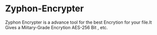 Zyphon-Encrypter
================

Zyphon Encrypter is a advance tool for the best Encrytion for your file.It  Gives a Miitary-Grade Encrytion AES-256 Bit , etc. 

